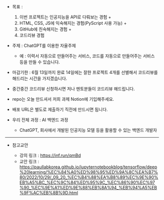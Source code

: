 -   목표 :

    1. 이번 프로젝트는 인공지능을 API로 다뤄보는 경험 +
    2. HTML, CSS, JS에 익숙해지는 경험(PyScript 사용 가능) +
    3. GitHub에 친숙해지는 경험 +
    4. 코드리뷰 경험

-   주제 : ChatGPT를 이용한 자율주제

    -   예 : 이력서 자동으로 만들어주는 서비스, 코드를 자동으로 만들어주는 서비스 등을 만들 수 있습니다.

-   마감기한 : 6월 13일까지 완료 14일에는 잘한 프로젝트 4개를 선별해서 코드리뷰를 해드리는 시간을 가지겠습니다.

-   중간중간 코드리뷰 신청하시면 저나 멘토분들이 코드리뷰 해드립니다.

-   repo는 오늘 만드셔서 저희 과제 Notion에 기입해주세요.

-   배포 URL은 별도로 제출하기 직전에 만드시면 됩니다.

-   우리 전체 과정 : AI 백엔드 과정
    -   ChatGPT, 회사에서 개발된 인공지능 모델 등을 활용할 수 있는 백엔드 개발자

---

-   참고교안

    -   강의 링크 : https://inf.run/qmBd
    -   교안 링크 : https://paullabkorea.github.io/jupyternotebookblog/tensorflow/deep%20learning/%EC%84%A0%ED%98%95%ED%9A%8C%EA%B7%80/2022/10/29/_09_20_%EC%B4%88%EA%B8%89%EC%9E%90%EB%A5%BC_%EC%9C%84%ED%95%9C_%EC%86%90%EC%97%90_%EC%9E%A1%ED%9E%88%EB%8A%94_%EB%94%A5%EB%9F%AC%EB%8B%9D.html
